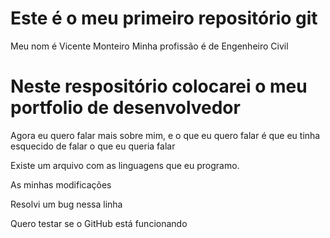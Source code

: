 # Este é o meu primeiro repositório git
Meu nom é Vicente Monteiro
Minha profissão é de Engenheiro Civil

# Neste respositório colocarei o meu portfolio de desenvolvedor

Agora eu quero falar mais sobre mim, e o que eu quero falar é que
eu tinha esquecido de falar o que eu queria falar

Existe um arquivo com as linguagens que eu programo.

As minhas modificações

Resolvi um bug nessa linha

Quero testar se o GitHub está funcionando
